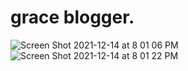 # grace blogger.
![Screen Shot 2021-12-14 at 8 01 06 PM](https://user-images.githubusercontent.com/88349865/146104584-5f0429e8-0a34-4a7b-b2bb-535ebce87a41.png)
![Screen Shot 2021-12-14 at 8 01 22 PM](https://user-images.githubusercontent.com/88349865/146104586-13258dfc-1999-463d-ac62-7a3f4b9eb221.png)
